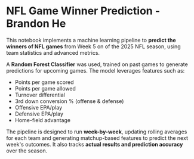 # NFL Game Winner Prediction - Brandon He

This notebook implements a machine learning pipeline to **predict the winners of NFL games** from Week 5 on of the 2025 NFL season, using team statistics and advanced metrics. 

A **Random Forest Classifier** was used, trained on past games to generate predictions for upcoming games. The model leverages features such as:

- Points per game scored
- Points per game allowed
- Turnover differential
- 3rd down conversion % (offense & defense)
- Offensive EPA/play
- Defensive EPA/play
- Home-field advantage

The pipeline is designed to run **week-by-week**, updating rolling averages for each team and generating matchup-based features to predict the next week's outcomes. It also tracks **actual results and prediction accuracy** over the season.
